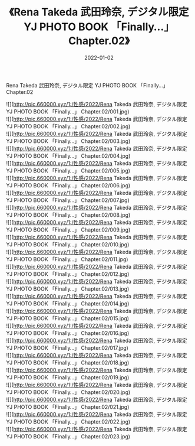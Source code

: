 ﻿---
layout: post
title:  《Rena Takeda 武田玲奈, デジタル限定 YJ PHOTO BOOK 「Finally…」 Chapter.02》
date:   2022-01-02
img: http://pic.660000.xyz/1:/性感/2022/Rena Takeda 武田玲奈, デジタル限定 YJ PHOTO BOOK 「Finally…」 Chapter.02/000.jpg
categories: [美女, 清纯, 唯美]
---

Rena Takeda 武田玲奈, デジタル限定 YJ PHOTO BOOK 「Finally…」 Chapter.02

  ![](http://pic.660000.xyz/1:/性感/2022/Rena Takeda 武田玲奈, デジタル限定 YJ PHOTO BOOK 「Finally…」 Chapter.02/001.jpg) <br> ![](http://pic.660000.xyz/1:/性感/2022/Rena Takeda 武田玲奈, デジタル限定 YJ PHOTO BOOK 「Finally…」 Chapter.02/002.jpg) <br> ![](http://pic.660000.xyz/1:/性感/2022/Rena Takeda 武田玲奈, デジタル限定 YJ PHOTO BOOK 「Finally…」 Chapter.02/003.jpg) <br> ![](http://pic.660000.xyz/1:/性感/2022/Rena Takeda 武田玲奈, デジタル限定 YJ PHOTO BOOK 「Finally…」 Chapter.02/004.jpg) <br> ![](http://pic.660000.xyz/1:/性感/2022/Rena Takeda 武田玲奈, デジタル限定 YJ PHOTO BOOK 「Finally…」 Chapter.02/005.jpg) <br> ![](http://pic.660000.xyz/1:/性感/2022/Rena Takeda 武田玲奈, デジタル限定 YJ PHOTO BOOK 「Finally…」 Chapter.02/006.jpg) <br> ![](http://pic.660000.xyz/1:/性感/2022/Rena Takeda 武田玲奈, デジタル限定 YJ PHOTO BOOK 「Finally…」 Chapter.02/007.jpg) <br> ![](http://pic.660000.xyz/1:/性感/2022/Rena Takeda 武田玲奈, デジタル限定 YJ PHOTO BOOK 「Finally…」 Chapter.02/008.jpg) <br> ![](http://pic.660000.xyz/1:/性感/2022/Rena Takeda 武田玲奈, デジタル限定 YJ PHOTO BOOK 「Finally…」 Chapter.02/009.jpg) <br> ![](http://pic.660000.xyz/1:/性感/2022/Rena Takeda 武田玲奈, デジタル限定 YJ PHOTO BOOK 「Finally…」 Chapter.02/010.jpg) <br> ![](http://pic.660000.xyz/1:/性感/2022/Rena Takeda 武田玲奈, デジタル限定 YJ PHOTO BOOK 「Finally…」 Chapter.02/011.jpg) <br> ![](http://pic.660000.xyz/1:/性感/2022/Rena Takeda 武田玲奈, デジタル限定 YJ PHOTO BOOK 「Finally…」 Chapter.02/012.jpg) <br> ![](http://pic.660000.xyz/1:/性感/2022/Rena Takeda 武田玲奈, デジタル限定 YJ PHOTO BOOK 「Finally…」 Chapter.02/013.jpg) <br> ![](http://pic.660000.xyz/1:/性感/2022/Rena Takeda 武田玲奈, デジタル限定 YJ PHOTO BOOK 「Finally…」 Chapter.02/014.jpg) <br> ![](http://pic.660000.xyz/1:/性感/2022/Rena Takeda 武田玲奈, デジタル限定 YJ PHOTO BOOK 「Finally…」 Chapter.02/015.jpg) <br> ![](http://pic.660000.xyz/1:/性感/2022/Rena Takeda 武田玲奈, デジタル限定 YJ PHOTO BOOK 「Finally…」 Chapter.02/016.jpg) <br> ![](http://pic.660000.xyz/1:/性感/2022/Rena Takeda 武田玲奈, デジタル限定 YJ PHOTO BOOK 「Finally…」 Chapter.02/017.jpg) <br> ![](http://pic.660000.xyz/1:/性感/2022/Rena Takeda 武田玲奈, デジタル限定 YJ PHOTO BOOK 「Finally…」 Chapter.02/018.jpg) <br> ![](http://pic.660000.xyz/1:/性感/2022/Rena Takeda 武田玲奈, デジタル限定 YJ PHOTO BOOK 「Finally…」 Chapter.02/019.jpg) <br> ![](http://pic.660000.xyz/1:/性感/2022/Rena Takeda 武田玲奈, デジタル限定 YJ PHOTO BOOK 「Finally…」 Chapter.02/020.jpg) <br> ![](http://pic.660000.xyz/1:/性感/2022/Rena Takeda 武田玲奈, デジタル限定 YJ PHOTO BOOK 「Finally…」 Chapter.02/021.jpg) <br> ![](http://pic.660000.xyz/1:/性感/2022/Rena Takeda 武田玲奈, デジタル限定 YJ PHOTO BOOK 「Finally…」 Chapter.02/022.jpg) <br> ![](http://pic.660000.xyz/1:/性感/2022/Rena Takeda 武田玲奈, デジタル限定 YJ PHOTO BOOK 「Finally…」 Chapter.02/023.jpg) <br>